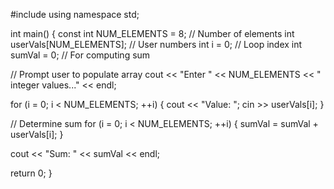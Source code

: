 
#include <iostream>
using namespace std;

int main() {
   const int NUM_ELEMENTS = 8; // Number of elements
   int userVals[NUM_ELEMENTS]; // User numbers
   int i = 0;                  // Loop index
   int sumVal = 0;             // For computing sum
   
   // Prompt user to populate array
   cout << "Enter " << NUM_ELEMENTS << " integer values..." << endl;
   
   for (i = 0; i < NUM_ELEMENTS; ++i) {
      cout << "Value: ";
      cin >> userVals[i];
   }
   
   // Determine sum
   for (i = 0; i < NUM_ELEMENTS; ++i) {
      sumVal = sumVal + userVals[i];
   }
   
   cout << "Sum: " << sumVal << endl;
   
   return 0;
}
